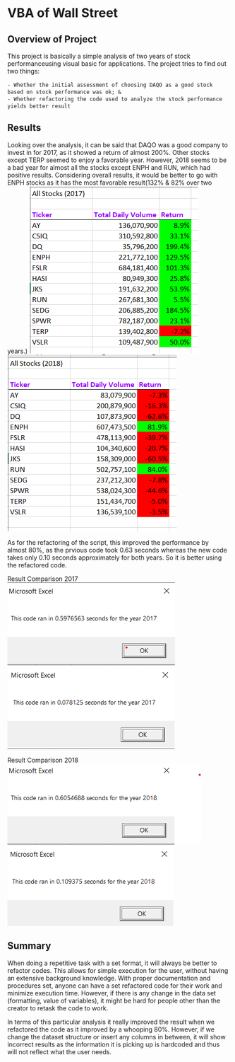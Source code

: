 # VBA of Wall Street

## Overview of Project

This project is basically a simple analysis of two years of stock performanceusing visual basic for applications. The project tries to find out two things:

    - Whether the initial assessment of choosing DAQO as a good stock based on stock performance was ok; &
    - Whether refactoring the code used to analyze the stock performance yields better result 

## Results

Looking over the analysis, it can be said that DAQO was a good company to invest in for 2017, as it showed a return of almost 200%. Other stocks except TERP seemed to enjoy a favorable year. However, 2018 seems to be a bad year for almost all the stocks except ENPH and RUN, which had positive results. Considering overall results, it would be better to go with ENPH stocks as it has the most favorable result(132% & 82% over two years.)
<img src = resources/2017_result.png></img> <img src= resources/2018_result.png></img>


As for the refactoring of the script, this improved the performance by almost 80%, as the prvious code took 0.63 seconds whereas the new code takes only 0.10 seconds approximately for both years. So it is better using the refactored code.

Result Comparison 2017
<img src = resources/2017_run_old_system.png></img> <img src= resources/VBA_Challenge_2017.png></img>

Result Comparison 2018
<img src = resources/2018_run_old_system.png></img> <img src= resources/VBA_Challenge_2018.png></img>


## Summary

When doing a repetitive task with a set format, it will always be better to refactor codes. This allows for simple execution for the user, without having an extensive background knowledge. With proper documentation and procedures set, anyone can have a set refactored code for their work and minimize execution time. However, if there is any change in the data set (formatting, value of variables), it might be hard for people other than the creator to retask the code to work.

In terms of this particular analysis it really improved the result when we refactored the code as it improved by a whooping 80%. However, if we change the dataset structure or insert any columns in between, it will show incorrect results as the information it is picking up is hardcoded and thus will not reflect what the user needs.  

